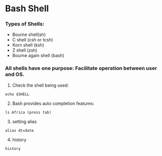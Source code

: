 # Bash Shell

### Types of Shells:
- Bourne shell(sh)
- C shell (csh or tcsh)
- Korn shell (ksh)
- Z shell (zsh)
- Bourne again shell (bash)

### All shells have one purpose: Facilitate operation between user and OS.

1. Check the shell being used:
```
echo $SHELL
```

2. Bash provides auto completion features:
```
ls Africa (press tab)
```

3. setting alias
```
alias dt=date
```

4. history
```
history
```